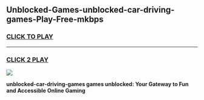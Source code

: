 
## Unblocked-Games-unblocked-car-driving-games-Play-Free-mkbps
<h3>
<a href="https://premium76.site?title=unblocked-car-driving-games&ref=21A">CLICK TO PLAY</a></h3>
<hr>

<h3>
<a href="https://premium76.site?title=unblocked-car-driving-games&ref=21A">CLICK 2 PLAY</a>
  
</h3>

<a href="https://premium76.site?title=unblocked-car-driving-games&ref=21A"><img src="https://clearcache.store/games.png"></a>


**unblocked-car-driving-games games unblocked: Your Gateway to Fun and Accessible Online Gaming**
